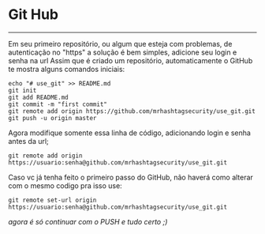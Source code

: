 # Git Hub
---

Em seu primeiro repositório, ou algum que esteja com problemas, de autenticação no "https" a solução é bem simples, adicione seu login e senha na url
Assim que é criado um repositório, automaticamente o GitHub te mostra alguns comandos iniciais:
```
echo "# use_git" >> README.md
git init
git add README.md
git commit -m "first commit"
git remote add origin https://github.com/mrhashtagsecurity/use_git.git
git push -u origin master
```


Agora modifique somente essa linha de código, adicionando login e senha antes da url;
```
git remote add origin https://usuario:senha@github.com/mrhashtagsecurity/use_git.git
```


Caso vc já tenha feito o primeiro passo do GitHub, não haverá como alterar com o mesmo codigo pra isso use:

```
git remote set-url origin https://usuario:senha@github.com/mrhashtagsecurity/use_git.git
```

*agora é só continuar com o PUSH e tudo certo ;)*